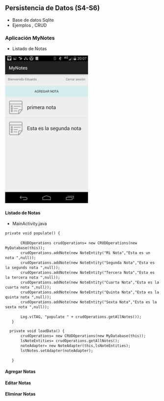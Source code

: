 ## Persistencia de Datos (S4-S6)

  - Base de datos Sqlite
  - Ejemplos , CRUD
  
### Aplicación MyNotes

  - Listado de Notas
  
  <img src="https://github.com/ISILAndroid/am2_group2016_1/blob/Lesson4/screenshots/Listado%20de%20Notas.png" height="480">

#### Listado de Notas
 - MainActivity.java 
 
 ```
 private void populate() {

        CRUDOperations crudOperations= new CRUDOperations(new MyDatabase(this));
        crudOperations.addNote(new NoteEntity("Mi Nota","Esta es un nota ",null));
        crudOperations.addNote(new NoteEntity("Segunda Nota","Esta es la segunds nota ",null));
        crudOperations.addNote(new NoteEntity("Tercera Nota","Esta es la tercera nota ",null));
        crudOperations.addNote(new NoteEntity("Cuarta Nota","Esta es la cuarta nota ",null));
        crudOperations.addNote(new NoteEntity("Quinta Nota","Esta es la quinta nota ",null));
        crudOperations.addNote(new NoteEntity("Sexta Nota","Esta es la sexta nota ",null));

        Log.v(TAG, "populate " + crudOperations.getAllNotes());
    }
 ```
 
 ```
   private void loadData() {
        crudOperations= new CRUDOperations(new MyDatabase(this));
        lsNoteEntities= crudOperations.getAllNotes();
        noteAdapter= new NoteAdapter(this,lsNoteEntities);
        lstNotes.setAdapter(noteAdapter);

    }
 ```
 
#### Agregar Notas
#### Editar Notas
#### Eliminar Notas
 


  
